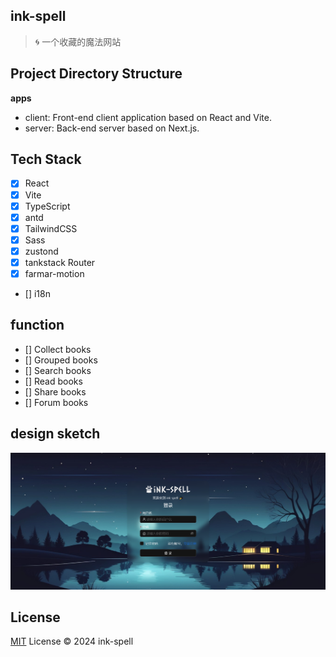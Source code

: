## ink-spell

> 🌀 一个收藏的魔法网站

## Project Directory Structure

**apps**

- client: Front-end client application based on React and Vite.
- server: Back-end server based on Next.js.

## Tech Stack

- [x] React
- [x] Vite
- [x] TypeScript
- [x] antd
- [x] TailwindCSS
- [x] Sass
- [x] zustond
- [x] tankstack Router
- [x] farmar-motion
- [] i18n

## function

- [] Collect books
- [] Grouped books
- [] Search books
- [] Read books
- [] Share books
- [] Forum books

## design sketch

![](./assets/images/login-design.png)

## License

[MIT](/LICENSE) License &copy; 2024 ink-spell
